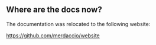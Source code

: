 ## Where are the docs now?

The documentation was relocated to the following website:

https://github.com/merdaccio/website
